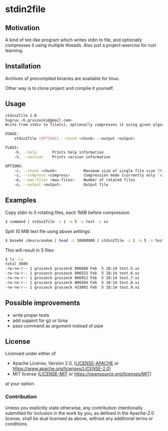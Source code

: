 
# stdin2file

## Motivation

A kind of tee-like program which writes stdin to file, and
optionally compresses it using multiple threads.
Also just a project-exercise for rust learning.

## Installation

Archives of precompiled binaries are available for linux.

Other way is to clone project and compile it yourself.

## Usage
```sh
stdin2file 1.0
hugruu <h.gruszecki@gmail.com>
Write from stdin to file(s), optionally compresses it using given algorithm

USAGE:
    stdin2file [OPTIONS] --chunk <chunk> --output <output>

FLAGS:
    -h, --help       Prints help information
    -V, --version    Prints version information

OPTIONS:
    -c, --chunk <chunk>            Maximum size of single file size [MiB]
    -s, --compress <compress>      Compression mode (currently only 'xz' is supported)
    -m, --max-files <max-files>    Number of rotated files
    -o, --output <output>          Output file
```

## Examples

Copy stdin to 5 rotating files, each 1MiB before compression
```sh
$ command | stdin2file -c 1 -m 5 -o test -s xz
```

Split 10 MiB text file using above settings:
```sh
$ base64 /dev/urandom | head -c 10000000 | stdin2file -c 1 -m 5 -o test -s xz
```

This will result in 5 files:
```sh
$ ls -la
total 3600
-rw-rw-r-- 1 gruszeck gruszeck 806680 Feb  5 18:14 test.5.xz
-rw-rw-r-- 1 gruszeck gruszeck 806532 Feb  5 18:14 test.6.xz
-rw-rw-r-- 1 gruszeck gruszeck 806952 Feb  5 18:14 test.7.xz
-rw-rw-r-- 1 gruszeck gruszeck 806504 Feb  5 18:14 test.8.xz
-rw-rw-r-- 1 gruszeck gruszeck 433092 Feb  5 18:14 test.9.xz
```

## Possible improvements
* write proper tests
* add support for gz or lzma
* pass command as argument instead of pipe

## License

Licensed under either of

* Apache License, Version 2.0, ([LICENSE-APACHE](LICENSE-APACHE) or https://www.apache.org/licenses/LICENSE-2.0)
* MIT license ([LICENSE-MIT](LICENSE-MIT) or https://opensource.org/licenses/MIT)

at your option.

### Contribution

Unless you explicitly state otherwise, any contribution intentionally
submitted for inclusion in the work by you, as defined in the Apache-2.0
license, shall be dual licensed as above, without any additional terms or
conditions.
